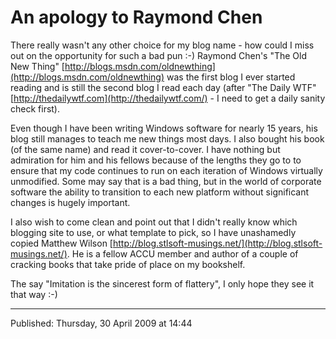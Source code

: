 # An apology to Raymond Chen

There really wasn't any other choice for my blog name - how could I miss out on the opportunity for such a bad pun :-) Raymond Chen's "The Old New Thing" [http://blogs.msdn.com/oldnewthing](http://blogs.msdn.com/oldnewthing) was the first blog I ever started reading and is still the second blog I read each day (after "The Daily WTF" [http://thedailywtf.com](http://thedailywtf.com/) - I need to get a daily sanity check first).

Even though I have been writing Windows software for nearly 15 years, his blog still manages to teach me new things most days. I also bought his book (of the same name) and read it cover-to-cover. I have nothing but admiration for him and his fellows because of the lengths they go to to ensure that my code continues to run on each iteration of Windows virtually unmodified. Some may say that is a bad thing, but in the world of corporate software the ability to transition to each new platform without significant changes is hugely important.

I also wish to come clean and point out that I didn't really know which blogging site to use, or what template to pick, so I have unashamedly copied Matthew Wilson [http://blog.stlsoft-musings.net/](http://blog.stlsoft-musings.net/). He is a fellow ACCU member and author of a couple of cracking books that take pride of place on my bookshelf.

The say "Imitation is the sincerest form of flattery", I only hope they see it that way :-)

---
Published: Thursday, 30 April 2009 at 14:44
